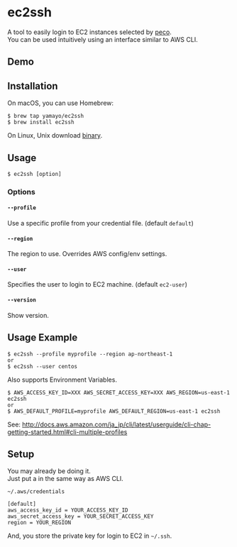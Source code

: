 # ec2ssh
A tool to easily login to EC2 instances selected by [peco](https://github.com/peco/peco).  
You can be used intuitively using an interface similar to AWS CLI.

## Demo


## Installation
On macOS, you can use Homebrew:
```
$ brew tap yamayo/ec2ssh
$ brew install ec2ssh
```

On Linux, Unix download [binary]().


## Usage
```
$ ec2ssh [option]
```

### Options
#### `--profile`  
Use a specific profile from your credential file. (default `default`)

#### `--region`  
The region to use. Overrides AWS config/env settings.

#### `--user`  
Specifies the user to login to EC2 machine. (default `ec2-user`)

#### `--version`  
Show version.

## Usage Example
```
$ ec2ssh --profile myprofile --region ap-northeast-1
or
$ ec2ssh --user centos
```

Also supports Environment Variables.  
```
$ AWS_ACCESS_KEY_ID=XXX AWS_SECRET_ACCESS_KEY=XXX AWS_REGION=us-east-1 ec2ssh
or
$ AWS_DEFAULT_PROFILE=myprofile AWS_DEFAULT_REGION=us-east-1 ec2ssh
```
See: http://docs.aws.amazon.com/ja_jp/cli/latest/userguide/cli-chap-getting-started.html#cli-multiple-profiles

## Setup
You may already be doing it.  
Just put a in the same way as AWS CLI.

`~/.aws/credentials`  
```
[default]
aws_access_key_id = YOUR_ACCESS_KEY_ID
aws_secret_access_key = YOUR_SECRET_ACCESS_KEY 
region = YOUR_REGION
```

And, you store the private key for login to EC2 in `~/.ssh`.
